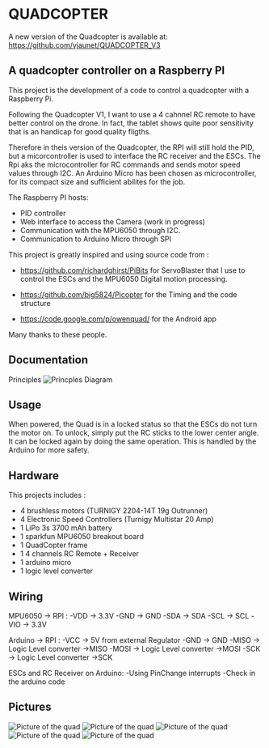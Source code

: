 QUADCOPTER
==========

A new version of the Quadcopter is available at: https://github.com/vjaunet/QUADCOPTER_V3

A quadcopter controller on a Raspberry PI
------------------------------------------

This project is the development of a code to control a quadcopter
with a Raspberry Pi.

Following the Quadcopter V1, I want to use a 4 cahnnel RC remote to have better
control on the drone. In fact, the tablet shows quite poor sensitivity that is
an handicap for good quality fligths.

Therefore in theis version of the Quadcopter, the RPI will still hold the PID,
but a micorcontroller is used to interface the RC receiver and the ESCs. The Rpi
aks the microcontroller for RC commands and sends motor speed values through I2C.
An Arduino Micro has been chosen as microcontroller, for its compact size and
sufficient abilites for the job.

The Raspberry PI hosts:
- PID controller
- Web interface to access the Camera (work in progress)
- Communication with the MPU6050 through I2C.
- Communication to Arduino Micro through SPI


This project is greatly inspired and using source code from :
- https://github.com/richardghirst/PiBits
for ServoBlaster that I use to control the ESCs and the MPU6050 Digital motion processing.

- https://github.com/big5824/Picopter
for the Timing and the code structure

- https://code.google.com/p/owenquad/
for the Android app

Many thanks to these people.

Documentation
-------------

Principles
![Princples Diagram](https://github.com/vjaunet/QUADCOPTER_V2/blob/master/principles.png "Principles Diagram")

Usage
------

When powered, the Quad is in a locked status so that the ESCs do not turn the
motor on. To unlock, simply put the RC sticks to the lower center angle. It can
be locked again by doing the same operation. This is handled by the Arduino 
for more safety.


Hardware
--------

This projects includes :
- 4 brushless motors (TURNIGY 2204-14T 19g Outrunner)
- 4 Electronic Speed Controllers (Turnigy Multistar 20 Amp)
- 1 LiPo 3s 3700 mAh battery
- 1 sparkfun MPU6050 breakout board
- 1 QuadCopter frame
- 1 4 channels RC Remote + Receiver
- 1 arduino micro
- 1 logic level converter

Wiring
------

MPU6050 -> RPI :
-VDD -> 3.3V
-GND -> GND
-SDA -> SDA
-SCL -> SCL
-VIO -> 3.3V

Arduino -> RPI :
-VCC  -> 5V from external Regulator
-GND  -> GND
-MISO -> Logic Level converter ->MISO
-MOSI -> Logic Level converter ->MOSI
-SCK  -> Logic Level converter ->SCK

ESCs and RC Receiver on Arduino:
-Using PinChange interrupts
-Check in the arduino code

Pictures
--------

![Picture of the quad](https://github.com/vjaunet/QUADCOPTER_V2/blob/master/IMG_20150903_201519408.jpg "Picture 1")
![Picture of the quad](https://github.com/vjaunet/QUADCOPTER_V2/blob/master/IMG_20150903_201539846.jpg "Picture 2")
![Picture of the quad](https://github.com/vjaunet/QUADCOPTER_V2/blob/master/IMG_20150903_201553147.jpg "Picture 3")
![Picture of the quad](https://github.com/vjaunet/QUADCOPTER_V2/blob/master/IMG_20150903_201612657.jpg "Picture 4")
![Picture of the quad](https://github.com/vjaunet/QUADCOPTER_V2/blob/master/IMG_20150903_201651320.jpg "Picture 5")

